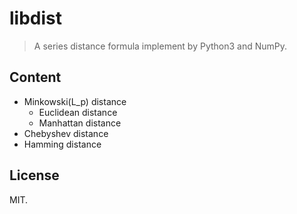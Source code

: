 # libdist

> A series distance formula implement by Python3 and NumPy.

## Content

- Minkowski(L_p) distance
    - Euclidean distance
    - Manhattan distance
- Chebyshev distance
- Hamming distance

## License

MIT.

